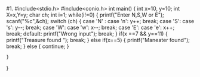 #1.
#include<stdio.h>
#include<conio.h>
int main()
{
    int x=10, y=10;
    int X=x,Y=y;
    char ch;
    int i=1;
    while(i!=0)
    {
        printf("Enter N,S,W or E");
        scanf("%c",&ch);
        switch (ch)
        {
        case 'N' :
        case 'n':
            y++;
            break;
        case 'S':
        case 's':
            y--;
            break;
        case 'W':
        case 'w':
            x--;
            break;
        case 'E':
        case 'e':
            x++;  
            break;
        default:
            printf("Wrong input");
            break;
        }
        if(x ==7 && y==11)
        {
            printf("Treasure found ");
            break;
        }
        else if(x==5)
        {
            printf("Maneater found");
            break;
        }
        else
        {
            continue;
        }
        
    }
}
